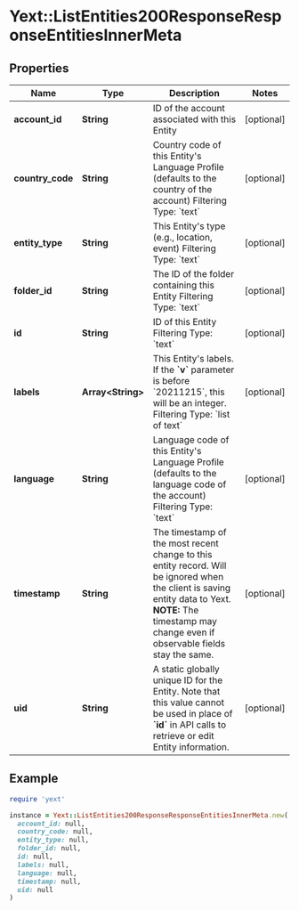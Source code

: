 # Yext::ListEntities200ResponseResponseEntitiesInnerMeta

## Properties

| Name | Type | Description | Notes |
| ---- | ---- | ----------- | ----- |
| **account_id** | **String** | ID of the account associated with this Entity | [optional] |
| **country_code** | **String** | Country code of this Entity&#39;s Language Profile (defaults to the country of the account)  Filtering Type: &#x60;text&#x60; | [optional] |
| **entity_type** | **String** | This Entity&#39;s type (e.g., location, event)  Filtering Type: &#x60;text&#x60; | [optional] |
| **folder_id** | **String** | The ID of the folder containing this Entity  Filtering Type: &#x60;text&#x60; | [optional] |
| **id** | **String** | ID of this Entity  Filtering Type: &#x60;text&#x60; | [optional] |
| **labels** | **Array&lt;String&gt;** | This Entity&#39;s labels. If the **&#x60;v&#x60;** parameter is before &#x60;20211215&#x60;, this will be an integer.  Filtering Type: &#x60;list of text&#x60; | [optional] |
| **language** | **String** | Language code of this Entity&#39;s Language Profile (defaults to the language code of the account)  Filtering Type: &#x60;text&#x60; | [optional] |
| **timestamp** | **String** | The timestamp of the most recent change to this entity record. Will be ignored when the client is saving entity data to Yext.  **NOTE:** The timestamp may change even if observable fields stay the same.  | [optional] |
| **uid** | **String** | A static globally unique ID for the Entity. Note that this value cannot be used in place of **&#x60;id&#x60;** in API calls to retrieve or edit Entity information. | [optional] |

## Example

```ruby
require 'yext'

instance = Yext::ListEntities200ResponseResponseEntitiesInnerMeta.new(
  account_id: null,
  country_code: null,
  entity_type: null,
  folder_id: null,
  id: null,
  labels: null,
  language: null,
  timestamp: null,
  uid: null
)
```

